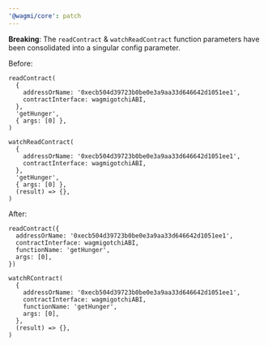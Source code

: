 ```yaml
---
'@wagmi/core': patch
---
```


**Breaking**: The `readContract` & `watchReadContract` function parameters have been consolidated into a singular config parameter.

Before:

```tsx
readContract(
  {
    addressOrName: '0xecb504d39723b0be0e3a9aa33d646642d1051ee1',
    contractInterface: wagmigotchiABI,
  },
  'getHunger',
  { args: [0] },
)

watchReadContract(
  {
    addressOrName: '0xecb504d39723b0be0e3a9aa33d646642d1051ee1',
    contractInterface: wagmigotchiABI,
  },
  'getHunger',
  { args: [0] },
  (result) => {},
)
```

After:

```tsx
readContract({
  addressOrName: '0xecb504d39723b0be0e3a9aa33d646642d1051ee1',
  contractInterface: wagmigotchiABI,
  functionName: 'getHunger',
  args: [0],
})

watchRContract(
  {
    addressOrName: '0xecb504d39723b0be0e3a9aa33d646642d1051ee1',
    contractInterface: wagmigotchiABI,
    functionName: 'getHunger',
    args: [0],
  },
  (result) => {},
)
```
